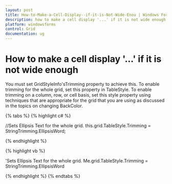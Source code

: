 ```yaml
---
layout: post
title: How-to-Make-a-Cell-Display--if-it-is-Not-Wide-Enou | Windows Forms | Syncfusion
description: how to make a cell display '...' if it is not wide enough
platform: windowsforms
control: Grid
documentation: ug
---
```


# How to make a cell display '...' if it is not wide enough

You must set GridStyleInfo'sTrimming property to achieve this. To enable trimming for the whole grid, set this property in TableStyle. To enable trimming on a column, row, or cell basis, set this style property using techniques that are appropriate for the grid that you are using as discussed in the topics on changing BackColor.

{% tabs %}
{% highlight c# %}

//Sets Ellipsis Text for the whole grid.
this.grid.TableStyle.Trimming = StringTrimming.EllipsisWord;

{% endhighlight %}

{% highlight vb %}

'Sets Ellipsis Text for the whole grid.
Me.grid.TableStyle.Trimming = StringTrimming.EllipsisWord

{% endhighlight %}
{% endtabs %}
